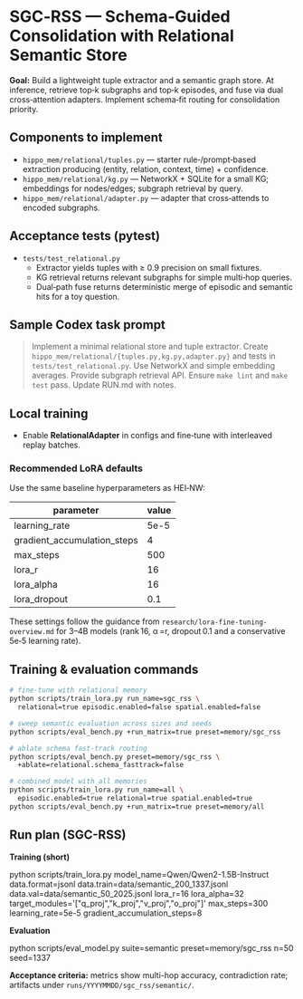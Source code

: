 # SGC‑RSS — Schema‑Guided Consolidation with Relational Semantic Store

**Goal:** Build a lightweight tuple extractor and a semantic graph store. At inference, retrieve top‑k subgraphs and top‑k episodes, and fuse via dual cross‑attention adapters. Implement schema‑fit routing for consolidation priority.

## Components to implement

- `hippo_mem/relational/tuples.py` — starter rule‑/prompt‑based extraction producing (entity, relation, context, time) + confidence.
- `hippo_mem/relational/kg.py` — NetworkX + SQLite for a small KG; embeddings for nodes/edges; subgraph retrieval by query.
- `hippo_mem/relational/adapter.py` — adapter that cross‑attends to encoded subgraphs.

## Acceptance tests (pytest)

- `tests/test_relational.py`
  - Extractor yields tuples with ≥ 0.9 precision on small fixtures.
  - KG retrieval returns relevant subgraphs for simple multi‑hop queries.
  - Dual‑path fuse returns deterministic merge of episodic and semantic hits for a toy question.

## Sample Codex task prompt

> Implement a minimal relational store and tuple extractor. Create `hippo_mem/relational/{tuples.py,kg.py,adapter.py}` and tests in `tests/test_relational.py`. Use NetworkX and simple embedding averages. Provide subgraph retrieval API. Ensure `make lint` and `make test` pass. Update RUN.md with notes.

## Local training

- Enable **RelationalAdapter** in configs and fine‑tune with interleaved replay batches.

### Recommended LoRA defaults

Use the same baseline hyperparameters as HEI‑NW:

| parameter | value |
|-----------|-------|
| learning_rate | 5e-5 |
| gradient_accumulation_steps | 4 |
| max_steps | 500 |
| lora_r | 16 |
| lora_alpha | 16 |
| lora_dropout | 0.1 |

These settings follow the guidance from `research/lora-fine-tuning-overview.md` for 3–4B models (rank 16, α =r, dropout 0.1 and a conservative 5e‑5 learning rate).

## Training & evaluation commands

```bash
# fine-tune with relational memory
python scripts/train_lora.py run_name=sgc_rss \
  relational=true episodic.enabled=false spatial.enabled=false

# sweep semantic evaluation across sizes and seeds
python scripts/eval_bench.py +run_matrix=true preset=memory/sgc_rss

# ablate schema fast-track routing
python scripts/eval_bench.py preset=memory/sgc_rss \
  +ablate=relational.schema_fasttrack=false

# combined model with all memories
python scripts/train_lora.py run_name=all \
  episodic.enabled=true relational=true spatial.enabled=true
python scripts/eval_bench.py +run_matrix=true preset=memory/all
```

## Run plan (SGC-RSS)

**Training (short)**

python scripts/train_lora.py
model_name=Qwen/Qwen2-1.5B-Instruct
data.format=jsonl
data.train=data/semantic_200_1337.jsonl
data.val=data/semantic_50_2025.jsonl
lora_r=16 lora_alpha=32
target_modules='["q_proj","k_proj","v_proj","o_proj"]'
max_steps=300 learning_rate=5e-5 gradient_accumulation_steps=8

**Evaluation**

python scripts/eval_model.py suite=semantic preset=memory/sgc_rss n=50 seed=1337

**Acceptance criteria:** metrics show multi-hop accuracy, contradiction rate;
artifacts under `runs/YYYYMMDD/sgc_rss/semantic/`.

